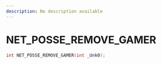 ```yaml
---
description: No description available 
---
```


# NET_POSSE_REMOVE_GAMER

```cpp
int NET_POSSE_REMOVE_GAMER(int _Unk0);
```